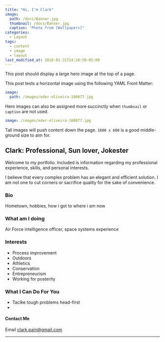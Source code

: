 ```yaml
---
title: "Hi, I'm Clark"
image: 
  path: /docs/Banner.jpg
  thumbnail: /docs/Banner.jpg
  caption: "Photo from [Wallpapers]"
categories:
  - Layout
tags:
  - content
  - image
  - layout
last_modified_at: 2018-01-31T14:28:50-05:00
---
```


This post should display a large hero image at the top of a page.

This post tests a horizontal image using the following YAML Front Matter:

```yaml
image:
  path: /images/eder-oliveira-180877.jpg
```

Hero images can also be assigned more succinctly when `thumbnail` or `caption` are not used.

```yaml
image: /images/eder-oliveira-180877.jpg
```

Tall images will push content down the page. `1600 x 600` is a good middle-ground size to aim for.

## Clark: Professional, Sun lover, Jokester

Welcome to my portfolio. Included is information regarding my professional experience, skills, and personal interests.

I believe that every complex problem has an elegant and efficient solution. I am not one to cut corners or sacrifice quality for the sake of convenience. 

### Bio
Hometown, hobbies, how i got to where i am now

### What am I doing
Air Force intelligence officer, space systems experience 

### 



### Interests

  - Process improvement
  - Outdoors 
  - Athletics
  - Conservation
  - Entrepreneurism 
  - Working for posterity 

### What I Can Do For You

  - Taclke tough problems head-first 
  - 

#### Contact Me 
Email <clark.pain@gmail.com>

---
